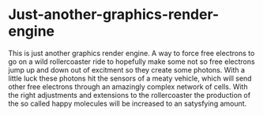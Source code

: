# Just-another-graphics-render-engine
This is just another graphics render engine. A way to force free electrons to go on a wild rollercoaster ride to hopefully make some
not so free electrons jump up and down out of excitment so they create some photons. With a little luck these photons hit the sensors
of a meaty vehicle, which will send other free electrons through an amazingly complex network of cells. With the right adjustments and
extensions to the rollercoaster the production of the so called happy molecules will be increased to an satysfying amount.
